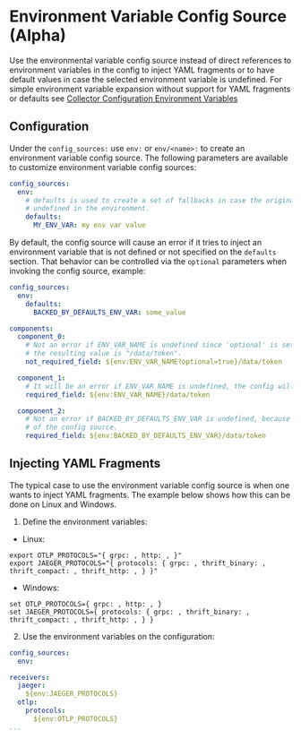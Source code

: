 # Environment Variable Config Source (Alpha)

Use the environmental variable config source instead of direct references to
environment variables in the config to inject YAML fragments or to have default
values in case the selected environment variable is undefined. For simple environment
variable expansion without support for YAML fragments or defaults see
[Collector Configuration Environment Variables](https://opentelemetry.io/docs/collector/configuration/#configuration-environment-variables) 

## Configuration

Under the `config_sources:` use `env:` or `env/<name>:` to create an
environment variable config source. The following parameters are available to
customize environment variable config sources:

```yaml
config_sources:
  env:
    # defaults is used to create a set of fallbacks in case the original env var is
    # undefined in the environment.
    defaults:
      MY_ENV_VAR: my env var value
```

By default, the config source will cause an error if it tries to inject an environment variable
that is not defined or not specified on the `defaults` section. That behavior can be controlled
via the `optional` parameters when invoking the config source, example:

```yaml
config_sources:
  env:
    defaults:
      BACKED_BY_DEFAULTS_ENV_VAR: some_value

components:
  component_0:
    # Not an error if ENV_VAR_NAME is undefined since 'optional' is set to true,
    # the resulting value is "/data/token".
    not_required_field: ${env:ENV_VAR_NAME?optional=true}/data/token 

  component_1:
    # It will be an error if ENV_VAR_NAME is undefined, the config will fail to load.
    required_field: ${env:ENV_VAR_NAME}/data/token 

  component_2:
    # Not an error if BACKED_BY_DEFAULTS_ENV_VAR is undefined, because the 'defaults'
    # of the config source.
    required_field: ${env:BACKED_BY_DEFAULTS_ENV_VAR}/data/token 
```

## Injecting YAML Fragments

The typical case to use the environment variable config source is when one wants
to inject YAML fragments. The example below shows how this can be done on Linux and
Windows.

1. Define the environment variables:
- Linux:
```terminal
export OTLP_PROTOCOLS="{ grpc: , http: , }"
export JAEGER_PROTOCOLS="{ protocols: { grpc: , thrift_binary: , thrift_compact: , thrift_http: , } }"
```
- Windows:
```terminal
set OTLP_PROTOCOLS={ grpc: , http: , }
set JAEGER_PROTOCOLS={ protocols: { grpc: , thrift_binary: , thrift_compact: , thrift_http: , } }
```

2. Use the environment variables on the configuration:
```yaml
config_sources:
  env:

receivers:
  jaeger:
    ${env:JAEGER_PROTOCOLS}
  otlp:
    protocols:
      ${env:OTLP_PROTOCOLS}
...
```